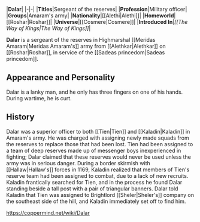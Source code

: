 |**Dalar**|
|-|-|
|**Titles**|Sergeant of the reserves|
|**Profession**|Military officer|
|**Groups**|Amaram's army|
|**Nationality**|[[Alethi\|Alethi]]|
|**Homeworld**|[[Roshar\|Roshar]]|
|**Universe**|[[Cosmere\|Cosmere]]|
|**Introduced In**|*[[The Way of Kings\|The Way of Kings]]*|

**Dalar** is a sergeant of the reserves in Highmarshal [[Meridas Amaram\|Meridas Amaram's]] army from [[Alethkar\|Alethkar]] on [[Roshar\|Roshar]], in service of the [[Sadeas princedom\|Sadeas princedom]].

## Appearance and Personality
Dalar is a lanky man, and he only has three fingers on one of his hands. During wartime, he is curt.

## History
Dalar was a superior officer to both [[Tien\|Tien]] and [[Kaladin\|Kaladin]] in Amaram's army. He was charged with assigning newly made squads from the reserves to replace those that had been lost.
Tien had been assigned to a team of deep reserves made up of messenger boys inexperienced in fighting; Dalar claimed that these reserves would never be used unless the army was in serious danger.
During a border skirmish with [[Hallaw\|Hallaw's]] forces in 1169, Kaladin realized that members of Tien's reserve team had been assigned to combat, due to a lack of new recruits. Kaladin frantically searched for Tien, and in the process he found Dalar standing beside a tall post with a pair of triangular banners. Dalar told Kaladin that Tien was assigned to Brightlord [[Sheler\|Sheler's]] company on the southeast side of the hill, and Kaladin immediately set off to find him.



https://coppermind.net/wiki/Dalar
